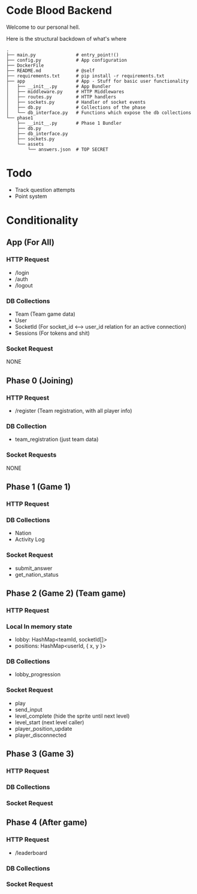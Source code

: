 # Code Blood Backend
Welcome to our personal hell.

Here is the structural backdown of what's where
```
.
├── main.py               # entry_point!()
├── config.py             # App configuration
├── DockerFile
├── README.md             # @self
├── requirements.txt      # pip install -r requirements.txt
├── app                   # App - Stuff for basic user functionality
│   ├── __init__.py       # App Bundler
│   ├── middleware.py     # HTTP Middlewares
│   ├── routes.py         # HTTP handlers
│   ├── sockets.py        # Handler of socket events
│   ├── db.py             # Collections of the phase
│   └── db_interface.py   # Functions which expose the db collections
└── phase1
    ├── __init__.py       # Phase 1 Bundler
    ├── db.py
    ├── db_interface.py
    ├── sockets.py
    └── assets
        └── answers.json  # TOP SECRET

```

# Todo
- Track question attempts
- Point system

# Conditionality
## App (For All)
### HTTP Request
- /login
- /auth
- /logout
### DB Collections
- Team (Team game data)
- User
- SocketId (For socket_id <--> user_id relation for an active connection)
- Sessions (For tokens and shit)
### Socket Request
NONE

## Phase 0 (Joining)
### HTTP Request
- /register (Team registration, with all player info)
### DB Collection
- team_registration (just team data)
### Socket Requests
NONE

## Phase 1 (Game 1)
### HTTP Request
### DB Collections
- Nation
- Activity Log
### Socket Request
- submit_answer
- get_nation_status

## Phase 2 (Game 2) (Team game)
### HTTP Request
### Local In memory state
- lobby: HashMap<teamId, socketId[]>
- positions: HashMap<userId, { x, y }>
### DB Collections
- lobby_progression
### Socket Request
- play
- send_input
- level_complete (hide the sprite until next level)
- level_start (next level caller)
- player_position_update
- player_disconnected

## Phase 3 (Game 3)
### HTTP Request
### DB Collections
### Socket Request

## Phase 4 (After game)
### HTTP Request
- /leaderboard
### DB Collections
### Socket Request